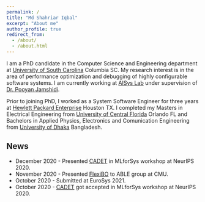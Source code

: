 ```yaml
---
permalink: /
title: "Md Shahriar Iqbal"
excerpt: "About me"
author_profile: true
redirect_from: 
  - /about/
  - /about.html
---
```

I am a PhD candidate in the Computer Science and Engineering department at [University of South Carolina](https://www.cse.sc.edu/) Columbia SC. My research interest is in the area of performance optimization and debugging of highly configurable software systems. I am currently working at [AISys Lab](https://pooyanjamshidi.github.io/AISys/) under 
supervision of [Dr. Pooyan Jamshidi](https://pooyanjamshidi.github.io/). 

Prior to joining PhD, I worked as a System Software Engineer for three years at [Hewlett Packard Enterprise](https://www.hpe.com/us/en/home.html) Houston TX. I completed my Masters in Electrical Engineering from [University of Central Florida](https://www.ece.ucf.edu/) Orlando FL and Bachelors in Applied Physics, Electronics and Comunication Engineering from 
[University of Dhaka](http://eee.du.ac.bd/) Bangladesh. 


## News
- December 2020 - Presented [CADET](http://mlforsystems.org/assets/papers/neurips2020/cadet_iqbal_2020.pdf) in MLforSys workshop at NeurIPS 2020. 
- November 2020 - Presented [FlexiBO](https://arxiv.org/pdf/2001.06588.pdf) to ABLE group at CMU. 
- October 2020 - Submitted at EuroSys 2021. 
- October 2020 - [CADET](http://mlforsystems.org/assets/papers/neurips2020/cadet_iqbal_2020.pdf) got accepted in MLforSys workshop at NeurIPS 2020. 



